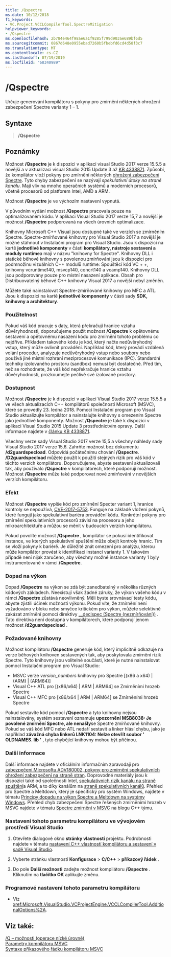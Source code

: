 ```yaml
---
title: /Qspectre
ms.date: 10/12/2018
f1_keywords:
- VC.Project.VCCLCompilerTool.SpectreMitigation
helpviewer_keywords:
- /Qspectre
ms.openlocfilehash: 2b784e464f98ae6a1f9285f799d903ae689bf6d5
ms.sourcegitcommit: 0867d648e0955ebad7260b5fbebfd6cd4d58f3c7
ms.translationtype: MT
ms.contentlocale: cs-CZ
ms.lasthandoff: 07/19/2019
ms.locfileid: "68340989"
---
```

# <a name="qspectre"></a>/Qspectre

Určuje generování kompilátoru s pokyny pro zmírnění některých ohrožení zabezpečení Spectre varianty 1 – 1.

## <a name="syntax"></a>Syntaxe

> **/Qspectre**

## <a name="remarks"></a>Poznámky

Možnost **/Qspectre** je k dispozici v aplikaci visual Studio 2017 verze 15.5.5 a novější a v aktualizaci visual Studio 2015 Update 3 až [KB 4338871](https://support.microsoft.com/help/4338871/visual-studio-2015-update-3-spectre-variant-1-toolset-qspectre). Způsobí, že kompilátor vloží pokyny pro zmírnění některých [ohrožení zabezpečení Spectre](https://spectreattack.com/spectre.pdf). Tyto chyby zabezpečení se nazývají *spekulativní útoky na straně kanálu*. Mají vliv na mnoho operačních systémů a moderních procesorů, včetně procesorů od platforem Intel, AMD a ARM.

Možnost **/Qspectre** je ve výchozím nastavení vypnutá.

V původním vydání možnost **/Qspectre** pracovala pouze na optimalizovaném kódu. V aplikaci Visual Studio 2017 verze 15,7 a novější je možnost **/Qspectre** podporovaná na všech úrovních optimalizace.

Knihovny Microsoft C++ Visual jsou dostupné také ve verzích se zmírněním Spectre. Spectre-zmírňované knihovny pro Visual Studio 2017 a novější je možné stáhnout v Instalační program pro Visual Studio. Jsou k dispozici na kartě **jednotlivé komponenty** v části **kompilátory, nástroje sestavení a moduly runtime**a mají v názvu "knihovny for Spectre". Knihovny DLL i statické běhové knihovny s povolenou zmírňování jsou k dispozici pro podmnožinu vizuálních C++ modulů runtime: Spouštěcí kód VC + +, knihovny vcruntime140, msvcp140, concrt140 a vcamp140. Knihovny DLL jsou podporovány pouze pro místní nasazení aplikace. Obsah pro Distribuovatelný běhové C++ knihovny Visual 2017 a novější nebyl změněn.

Můžete také nainstalovat Spectre-zmírňované knihovny pro MFC a ATL. Jsou k dispozici na kartě **jednotlivé komponenty** v části sady **SDK, knihovny a architektury**.

### <a name="applicability"></a>Použitelnost

Pokud váš kód pracuje s daty, která překračují hranice vztahu důvěryhodnosti, doporučujeme použít možnost **/Qspectre** k opětovnému sestavení a opětovnému nasazení kódu pro zmírnění tohoto problému co nejdříve. Příkladem takového kódu je kód, který načte nedůvěryhodný vstup, který může ovlivnit provádění. Například kód, který provádí vzdálená volání procedur, analyzuje nedůvěryhodný vstup nebo soubory nebo používá jiné místní rozhraní meziprocesové komunikace (IPC). Standardní techniky izolovaného prostoru (sandbox) nemusí být dostatečné. Před tím, než se rozhodnete, že váš kód nepřekračuje hranice vztahu důvěryhodnosti, prozkoumejte pečlivě své izolované prostory.

### <a name="availability"></a>Dostupnost

Možnost **/Qspectre** je k dispozici v aplikaci Visual Studio 2017 verze 15.5.5 a ve všech aktualizacích C++ kompilátorů společnosti Microsoft (MSVC), které se provedly 23. ledna 2018. Pomocí Instalační program pro Visual Studio aktualizujte kompilátor a nainstalujte knihovny s omezením Spectre jako jednotlivé komponenty. Možnost **/Qspectre** je také k dispozici v aplikaci Visual Studio 2015 Update 3 prostřednictvím opravy. Další informace najdete v [článku KB 4338871](https://support.microsoft.com/help/4338871).

Všechny verze sady Visual Studio 2017 verze 15,5 a všechny náhledy sady Visual Studio 2017 verze 15,6. Zahrňte možnost bez dokumentu **/d2guardspecload**. Odpovídá počátečnímu chování **/Qspectre**. **/D2guardspecload** můžete použít k použití stejných rizik pro váš kód v těchto verzích kompilátoru. Doporučujeme, abyste sestavení aktualizovali tak, aby používalo **/Qspectre** v kompilátorech, které podporují možnost. Možnost **/Qspectre** může také podporovat nové zmírňování v novějších verzích kompilátoru.

### <a name="effect"></a>Efekt

Možnost **/Qspectre** vypíše kód pro zmírnění Specter variant 1, hranice kontroly se nepoužívá, [CVE-2017-5753](https://nvd.nist.gov/vuln/detail/CVE-2017-5753). Funguje na základě vložení pokynů, které fungují jako spekulativní bariéra provádění kódu. Konkrétní pokyny pro zmírnění spekulativních procesorů závisí na procesoru a jeho mikroarchitektuře a můžou se měnit v budoucích verzích kompilátoru.

Pokud povolíte možnost **/Qspectre** , kompilátor se pokusí identifikovat instance, ve kterých spekulativní spuštění může obejít kontroly hranic. Tím se vloží pokyny k bariérě. Je důležité znát omezení pro analýzu, kterou může kompilátor provést k identifikaci instancí varianty 1. V takovém případě není nijak zaručeno, aby všechny možné instance varianty 1 byly instrumentované v rámci **/Qspectre**.

### <a name="performance-impact"></a>Dopad na výkon

Dopad **/Qspectre** na výkon se zdá být zanedbatelný v několika různých kódových základech. Neexistují však žádné záruky, že výkon vašeho kódu v rámci **/Qspectre** zůstává neovlivněný. Měli byste srovnávací testy kódu, abyste zjistili účinek možnosti výkonu. Pokud víte, že zmírnění není vyžadováno v bloku nebo smyčce kritickém pro výkon, můžete selektivně zakázat zmírnění pomocí direktivy [__declspec (Spectre (nezmírňování))](../../cpp/spectre.md) . Tato direktiva není dostupná v kompilátorech, které podporují jenom možnost **/d2guardspecload** .

### <a name="required-libraries"></a>Požadované knihovny

Možnost kompilátoru **/Qspectre** generuje kód, který implicitně odkazuje na verze běhových knihoven sestavených tak, aby poskytovala zmírnění rizik Spectre. Tyto knihovny jsou volitelné součásti, které je nutné nainstalovat pomocí Instalační program pro Visual Studio:

- MSVC verze *version_numbers* knihovny pro Spectre \[(x86 a x64) | (ARM) | (ARM64)]
- Visual C++ ATL pro \[(x86/x64) | ARM | ARM64] se Zmírněními hrozeb Spectre
- Visual C++ MFC pro \[x86/x64 | ARM | ARM64] se Zmírněními hrozeb Spectre

Pokud sestavíte kód pomocí **/Qspectre** a tyto knihovny nejsou nainstalovány, systém sestavení oznamuje **upozornění MSB8038: Je povolené zmírnění Spectre, ale nenašly**se Spectre zmírňované knihovny. Pokud se váš kód MFC nebo ATL nedaří sestavit a linker hlásí chybu, jako je například **závažná chyba linkerů LNK1104: Nelze otevřít soubor ' OLDNAMES. lib '** , tyto chybějící knihovny mohou být příčinou.

### <a name="additional-information"></a>Další informace

Další informace najdete v oficiálním informačním zpravodaji pro [zabezpečení Microsoftu ADV180002, pokyny pro zmírnění spekulativních ohrožení zabezpečení na straně stran](https://portal.msrc.microsoft.com/en-US/security-guidance/advisory/ADV180002). Doprovodné materiály jsou k dispozici také od společnosti Intel, [spekulativních rizik kanálu na straně spuštění](https://software.intel.com/sites/default/files/managed/c5/63/336996-Speculative-Execution-Side-Channel-Mitigations.pdf)a ARM, a to díky kanálům na [straně spekulativních kanálů](https://developer.arm.com/-/media/Files/pdf/Cache_Speculation_Side-channels.pdf). Přehled pro Spectre a Meltdown, který je specifický pro systém Windows, najdete v tématu [Principy dopadu na výkon Spectre a Meltdown na systémy Windows](https://www.microsoft.com/security/blog/2018/01/09/understanding-the-performance-impact-of-spectre-and-meltdown-mitigations-on-windows-systems/). Přehled chyb zabezpečení Spectre řešených zmírněními hrozeb v MSVC najdete v tématu [Spectre zmírnění v MSVC](https://devblogs.microsoft.com/cppblog/spectre-mitigations-in-msvc./) na blogu C++ týmu.

### <a name="to-set-this-compiler-option-in-the-visual-studio-development-environment"></a>Nastavení tohoto parametru kompilátoru ve vývojovém prostředí Visual Studio

1. Otevřete dialogové okno **stránky vlastností** projektu. Podrobnosti najdete v tématu [nastavení C++ vlastností kompilátoru a sestavení v sadě Visual Studio](../working-with-project-properties.md).

1. Vyberte stránku vlastností **Konfigurace** > **C/C++**  > **příkazový řádek** .

1. Do pole **Další možnosti** zadejte možnost kompilátoru **/Qspectre** . Kliknutím na **tlačítko OK** aplikujte změnu.

### <a name="to-set-this-compiler-option-programmatically"></a>Programové nastavení tohoto parametru kompilátoru

- Viz <xref:Microsoft.VisualStudio.VCProjectEngine.VCCLCompilerTool.AdditionalOptions%2A>.

## <a name="see-also"></a>Viz také:

[/Q – možnosti (operace nízké úrovně)](q-options-low-level-operations.md)<br/>
[Parametry kompilátoru MSVC](compiler-options.md)<br/>
[Syntaxe příkazového řádku kompilátoru MSVC](compiler-command-line-syntax.md)
